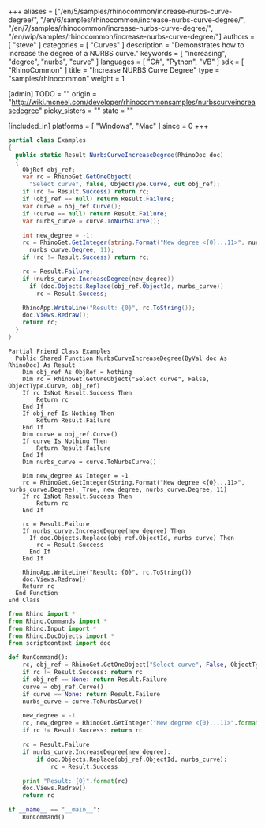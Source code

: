 +++
aliases = ["/en/5/samples/rhinocommon/increase-nurbs-curve-degree/", "/en/6/samples/rhinocommon/increase-nurbs-curve-degree/", "/en/7/samples/rhinocommon/increase-nurbs-curve-degree/", "/en/wip/samples/rhinocommon/increase-nurbs-curve-degree/"]
authors = [ "steve" ]
categories = [ "Curves" ]
description = "Demonstrates how to increase the degree of a NURBS curve."
keywords = [ "increasing", "degree", "nurbs", "curve" ]
languages = [ "C#", "Python", "VB" ]
sdk = [ "RhinoCommon" ]
title = "Increase NURBS Curve Degree"
type = "samples/rhinocommon"
weight = 1

[admin]
TODO = ""
origin = "http://wiki.mcneel.com/developer/rhinocommonsamples/nurbscurveincreasedegree"
picky_sisters = ""
state = ""

[included_in]
platforms = [ "Windows", "Mac" ]
since = 0
+++

<div class="codetab-content" id="cs">

```cs
partial class Examples
{
  public static Result NurbsCurveIncreaseDegree(RhinoDoc doc)
  {
    ObjRef obj_ref;
    var rc = RhinoGet.GetOneObject(
      "Select curve", false, ObjectType.Curve, out obj_ref);
    if (rc != Result.Success) return rc;
    if (obj_ref == null) return Result.Failure;
    var curve = obj_ref.Curve();
    if (curve == null) return Result.Failure;
    var nurbs_curve = curve.ToNurbsCurve();

    int new_degree = -1;
    rc = RhinoGet.GetInteger(string.Format("New degree <{0}...11>", nurbs_curve.Degree), true, ref new_degree,
      nurbs_curve.Degree, 11);
    if (rc != Result.Success) return rc;

    rc = Result.Failure;
    if (nurbs_curve.IncreaseDegree(new_degree))
      if (doc.Objects.Replace(obj_ref.ObjectId, nurbs_curve))
        rc = Result.Success;

    RhinoApp.WriteLine("Result: {0}", rc.ToString());
    doc.Views.Redraw();
    return rc;
  }
}
```

</div>


<div class="codetab-content" id="vb">

```vbnet
Partial Friend Class Examples
  Public Shared Function NurbsCurveIncreaseDegree(ByVal doc As RhinoDoc) As Result
	Dim obj_ref As ObjRef = Nothing
	Dim rc = RhinoGet.GetOneObject("Select curve", False, ObjectType.Curve, obj_ref)
	If rc IsNot Result.Success Then
		Return rc
	End If
	If obj_ref Is Nothing Then
		Return Result.Failure
	End If
	Dim curve = obj_ref.Curve()
	If curve Is Nothing Then
		Return Result.Failure
	End If
	Dim nurbs_curve = curve.ToNurbsCurve()

	Dim new_degree As Integer = -1
	rc = RhinoGet.GetInteger(String.Format("New degree <{0}...11>", nurbs_curve.Degree), True, new_degree, nurbs_curve.Degree, 11)
	If rc IsNot Result.Success Then
		Return rc
	End If

	rc = Result.Failure
	If nurbs_curve.IncreaseDegree(new_degree) Then
	  If doc.Objects.Replace(obj_ref.ObjectId, nurbs_curve) Then
		rc = Result.Success
	  End If
	End If

	RhinoApp.WriteLine("Result: {0}", rc.ToString())
	doc.Views.Redraw()
	Return rc
  End Function
End Class
```

</div>


<div class="codetab-content" id="py">

```python
from Rhino import *
from Rhino.Commands import *
from Rhino.Input import *
from Rhino.DocObjects import *
from scriptcontext import doc

def RunCommand():
    rc, obj_ref = RhinoGet.GetOneObject("Select curve", False, ObjectType.Curve)
    if rc != Result.Success: return rc
    if obj_ref == None: return Result.Failure
    curve = obj_ref.Curve()
    if curve == None: return Result.Failure
    nurbs_curve = curve.ToNurbsCurve()

    new_degree = -1
    rc, new_degree = RhinoGet.GetInteger("New degree <{0}...11>".format(nurbs_curve.Degree), True, new_degree, nurbs_curve.Degree, 11)
    if rc != Result.Success: return rc

    rc = Result.Failure
    if nurbs_curve.IncreaseDegree(new_degree):
        if doc.Objects.Replace(obj_ref.ObjectId, nurbs_curve):
            rc = Result.Success

    print "Result: {0}".format(rc)
    doc.Views.Redraw()
    return rc

if __name__ == "__main__":
    RunCommand()
```

</div>
